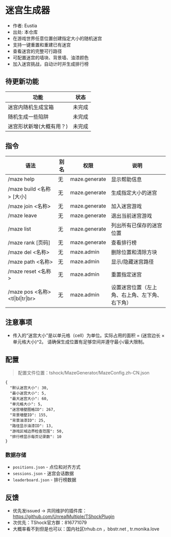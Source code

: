 ﻿# 迷宫生成器

- 作者: Eustia
- 出处: 本仓库
- 在游戏世界任意位置创建指定大小的随机迷宫
- 支持一键重置和重建已有迷宫
- 查看迷宫的完整可行路径
- 可配置迷宫的墙块、背景墙、油漆颜色
- 加入迷宫挑战，自动计时并生成排行榜

## 待更新功能

| 功能        | 状态  |
|-----------|-----|
| 迷宫内随机生成宝箱 | 未完成 |
| 随机生成一些陷阱  | 未完成 |
| 迷宫形状新增(大概有用？) | 未完成 |
## 指令

| 语法 | 别名 | 权限 | 说明           |
|------|------|------|--------------|
| /maze help | 无 | maze.generate | 显示帮助信息       |
| /maze build <名称> [大小] | 无 | maze.generate | 生成指定大小的迷宫    |
| /maze join <名称> | 无 | maze.generate | 加入迷宫游戏       |
| /maze leave | 无 | maze.generate | 退出当前迷宫游戏     |
| /maze list | 无 | maze.generate | 列出所有已保存的迷宫位置 |
| /maze rank [页码] | 无 | maze.generate | 查看排行榜        |
| /maze del <名称> | 无 | maze.admin | 删除位置和清除方块    |
| /maze path <名称> | 无 | maze.admin | 显示/隐藏迷宫路径    |
| /maze reset <名称> | 无 | maze.admin | 重置指定迷宫       |
| /maze pos <名称> <tl\|bl\|tr\|br> | 无 | maze.admin | 设置迷宫位置（左上角、右上角、左下角、右下角）       |
## 注意事项

- 传入的“迷宫大小”是以单元格（cell）为单位。实际占用的面积 = (迷宫边长 × 单元格大小)^2。
  请确保生成位置有足够空间并遵守最小/最大限制。

## 配置
> 配置文件位置：tshock/MazeGenerator/MazeConfig.zh-CN.json
```json5
{
  "默认迷宫大小": 30,
  "最小迷宫大小": 5,
  "最大迷宫大小": 60,
  "单元格大小": 5,
  "迷宫墙壁图格ID": 267,
  "背景墙壁ID": 155,
  "背景油漆ID": 25,
  "路径显示油漆ID": 13,
  "游戏区域边界检查范围": 50,
  "排行榜显示每页记录数": 10
}
```

### 数据存储
- `positions.json` - 点位和对齐方式
- `sessions.json` - 迷宫会话数据
- `leaderboard.json` - 排行榜数据

## 反馈
- 优先发issued -> 共同维护的插件库：https://github.com/UnrealMultiple/TShockPlugin
- 次优先：TShock官方群：816771079
- 大概率看不到但是也可以：国内社区trhub.cn ，bbstr.net , tr.monika.love
